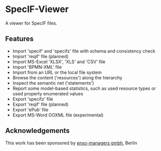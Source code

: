 # SpecIF-Viewer
A viewer for SpecIF files.

## Features
- Import 'specif' and 'specifz' file with schema and consistency check
- Import 'reqif' file (planned)
- Import MS-Excel 'XLSX', 'XLS' and 'CSV' file
- Import 'BPMN-XML' file
- Import from an URL or the local file system
- Browse the content ('resources') along the hierarchy
- Inspect the semantic net ('statements')
- Report some model-based statistics, such as used resource types or used property enumerated values
- Export 'specifz' file
- Export 'reqif' file (planned)
- Export 'ePub' file
- Export MS-Word OOXML file (experimental)

## Acknowledgements
This work has been sponsored by [enso-managers gmbh](http://enso-managers.de), Berlin
